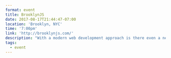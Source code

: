 ```yaml
---
format: event
title: BrooklynJS
date: 2017-08-17T21:44:47-07:00
location: 'Brooklyn, NYC'
time: '7:00pm'
link: 'http://brooklynjs.com/'
description: "With a modern web development approach is there even a need for servers? Brian Douglas answers that question by exploring the implementation of into my front end web app that lets me know if there is a baseball game and when to avoid public transit. By the end of this talk, you will have a good understanding to build a fast, secure front-end that talks to a low-cost server-less architecture. You will also find out if there is a baseball game the night of the talk as well"
tags:
  - event
---
```


